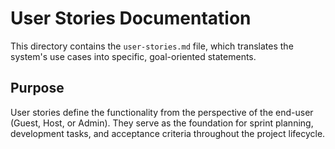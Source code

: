 # User Stories Documentation

This directory contains the `user-stories.md` file, which translates the system's use cases into specific, goal-oriented statements.

## Purpose

User stories define the functionality from the perspective of the end-user (Guest, Host, or Admin). They serve as the foundation for sprint planning, development tasks, and acceptance criteria throughout the project lifecycle.